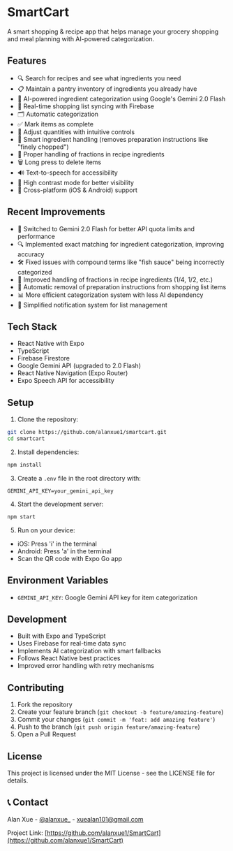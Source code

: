 # SmartCart

A smart shopping & recipe app that helps manage your grocery shopping and meal planning with AI-powered categorization.

## Features

- 🔍 Search for recipes and see what ingredients you need
- 📋 Maintain a pantry inventory of ingredients you already have
- 🤖 AI-powered ingredient categorization using Google's Gemini 2.0 Flash
- 📱 Real-time shopping list syncing with Firebase
- 🗂️ Automatic categorization
- ✅ Mark items as complete
- 🔢 Adjust quantities with intuitive controls
- 🧠 Smart ingredient handling (removes preparation instructions like "finely chopped")
- 🧮 Proper handling of fractions in recipe ingredients
- 🗑️ Long press to delete items
- 🔊 Text-to-speech for accessibility
- 🎨 High contrast mode for better visibility
- 📱 Cross-platform (iOS & Android) support

## Recent Improvements

- 🚀 Switched to Gemini 2.0 Flash for better API quota limits and performance
- 🔍 Implemented exact matching for ingredient categorization, improving accuracy
- 🛠️ Fixed issues with compound terms like "fish sauce" being incorrectly categorized
- 🧮 Improved handling of fractions in recipe ingredients (1/4, 1/2, etc.)
- 🧹 Automatic removal of preparation instructions from shopping list items
- 📊 More efficient categorization system with less AI dependency
- 💬 Simplified notification system for list management

## Tech Stack

- React Native with Expo
- TypeScript
- Firebase Firestore
- Google Gemini API (upgraded to 2.0 Flash)
- React Native Navigation (Expo Router)
- Expo Speech API for accessibility

## Setup

1. Clone the repository:
```bash
git clone https://github.com/alanxue1/smartcart.git
cd smartcart
```

2. Install dependencies:
```bash
npm install
```

3. Create a `.env` file in the root directory with:
```
GEMINI_API_KEY=your_gemini_api_key
```

4. Start the development server:
```bash
npm start
```

5. Run on your device:
- iOS: Press 'i' in the terminal
- Android: Press 'a' in the terminal
- Scan the QR code with Expo Go app

## Environment Variables

- `GEMINI_API_KEY`: Google Gemini API key for item categorization

## Development

- Built with Expo and TypeScript
- Uses Firebase for real-time data sync
- Implements AI categorization with smart fallbacks
- Follows React Native best practices
- Improved error handling with retry mechanisms

## Contributing

1. Fork the repository
2. Create your feature branch (`git checkout -b feature/amazing-feature`)
3. Commit your changes (`git commit -m 'feat: add amazing feature'`)
4. Push to the branch (`git push origin feature/amazing-feature`)
5. Open a Pull Request

## License

This project is licensed under the MIT License - see the LICENSE file for details.

## 📞 Contact

Alan Xue - [@alanxue_](https://x.com/alanxue_) - xuealan101@gmail.com

Project Link: [https://github.com/alanxue1/SmartCart](https://github.com/alanxue1/SmartCart)
